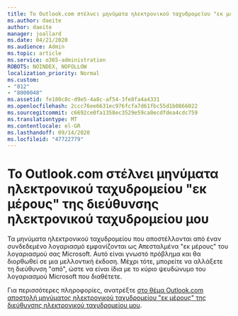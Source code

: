 ```yaml
---
title: Το Outlook.com στέλνει μηνύματα ηλεκτρονικού ταχυδρομείου "εκ μέρους" της διεύθυνσης ηλεκτρονικού ταχυδρομείου μου
ms.author: daeite
author: daeite
manager: joallard
ms.date: 04/21/2020
ms.audience: Admin
ms.topic: article
ms.service: o365-administration
ROBOTS: NOINDEX, NOFOLLOW
localization_priority: Normal
ms.custom:
- "812"
- "8000048"
ms.assetid: fe180c8c-d9e5-4a8c-af54-3fe8fa4a4331
ms.openlocfilehash: 2ccc76ee6631ec976fcfa7d61fbc55d1b0866022
ms.sourcegitcommit: c6692ce0fa1358ec3529e59ca0ecdfdea4cdc759
ms.translationtype: MT
ms.contentlocale: el-GR
ms.lasthandoff: 09/14/2020
ms.locfileid: "47722779"
---
```

# <a name="outlookcom-sends-email-on-behalf-of-my-email-address"></a>Το Outlook.com στέλνει μηνύματα ηλεκτρονικού ταχυδρομείου "εκ μέρους" της διεύθυνσης ηλεκτρονικού ταχυδρομείου μου

Τα μηνύματα ηλεκτρονικού ταχυδρομείου που αποστέλλονται από έναν συνδεδεμένο λογαριασμό εμφανίζονται ως Απεσταλμένα "εκ μέρους" του λογαριασμού σας Microsoft. Αυτό είναι γνωστό πρόβλημα και θα διορθωθεί σε μια μελλοντική έκδοση. Μέχρι τότε, μπορείτε να αλλάξετε τη διεύθυνση "από", ώστε να είναι ίδια με το κύριο ψευδώνυμο του λογαριασμού Microsoft που διαθέτετε.
  
Για περισσότερες πληροφορίες, ανατρέξτε [στο θέμα Outlook.com αποστολή μηνύματος ηλεκτρονικού ταχυδρομείου "εκ μέρους" της διεύθυνσης ηλεκτρονικού ταχυδρομείου μου](https://support.office.com/article/2c2b4d9f-0203-42c6-b2d2-b8aba1386e75?wt.mc_id=Office_Outlook_com_Alchemy).

